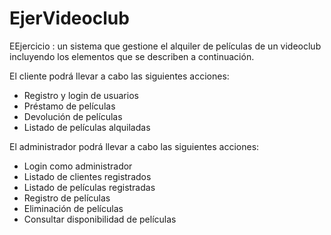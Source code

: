 # EjerVideoclub

EEjercicio : un sistema que gestione el alquiler de películas de un videoclub incluyendo los elementos que se describen a continuación.

El cliente podrá llevar a cabo las siguientes acciones:
- Registro y login de usuarios
- Préstamo de películas
- Devolución de películas
- Listado de películas alquiladas

El administrador podrá llevar a cabo las siguientes acciones:
- Login como administrador
- Listado de clientes registrados
- Listado de películas registradas
- Registro de películas
- Eliminación de películas
- Consultar disponibilidad de películas
